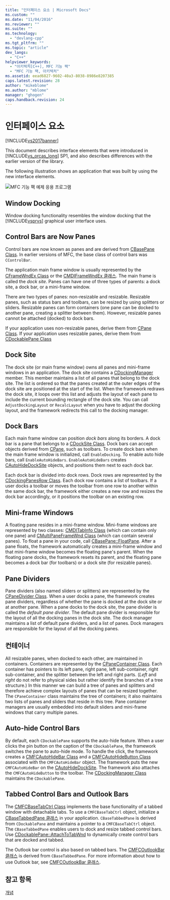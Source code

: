 ```yaml
---
title: "인터페이스 요소 | Microsoft Docs"
ms.custom: ""
ms.date: "11/04/2016"
ms.reviewer: ""
ms.suite: ""
ms.technology: 
  - "devlang-cpp"
ms.tgt_pltfrm: ""
ms.topic: "article"
dev_langs: 
  - "C++"
helpviewer_keywords: 
  - "아키텍처[C++], MFC 기능 팩"
  - "MFC 기능 팩, 아키텍처"
ms.assetid: eead6827-9602-40a3-8038-8986e8207385
caps.latest.revision: 28
author: "mikeblome"
ms.author: "mblome"
manager: "ghogen"
caps.handback.revision: 24
---
```

# 인터페이스 요소
[!INCLUDE[vs2017banner](../assembler/inline/includes/vs2017banner.md)]

This document describes interface elements that were introduced in [!INCLUDE[vs_orcas_long](../atl/reference/includes/vs_orcas_long_md.md)] SP1, and also describes differences with the earlier version of the library.  
  
 The following illustration shows an application that was built by using the new interface elements.  
  
 ![MFC 기능 팩 예제 응용 프로그램](../mfc/media/mfc_featurepack.png "MFC\_FeaturePack")  
  
## Window Docking  
 Window docking functionality resembles the window docking that the [!INCLUDE[vsprvs](../assembler/masm/includes/vsprvs_md.md)] graphical user interface uses.  
  
## Control Bars are Now Panes  
 Control bars are now known as panes and are derived from [CBasePane Class](../mfc/reference/cbasepane-class.md).  In earlier versions of MFC, the base class of control bars was `CControlBar`.  
  
 The application main frame window is usually represented by the [CFrameWndEx Class](../mfc/reference/cframewndex-class.md) or the [CMDIFrameWndEx 클래스](../mfc/reference/cmdiframewndex-class.md).  The main frame is called the *dock site*.  Panes can have one of three types of parents: a dock site, a dock bar, or a mini\-frame window.  
  
 There are two types of panes: non\-resizable and resizable.  Resizable panes, such as status bars and toolbars, can be resized by using splitters or sliders.  Resizable panes can form containers \(one pane can be docked to another pane, creating a splitter between them\).  However, resizable panes cannot be attached \(docked\) to dock bars.  
  
 If your application uses non\-resizable panes, derive them from [CPane Class](../mfc/reference/cpane-class.md).  If your application uses resizable panes, derive them from [CDockablePane Class](../mfc/reference/cdockablepane-class.md)  
  
## Dock Site  
 The dock site \(or main frame window\) owns all panes and mini\-frame windows in an application.  The dock site contains a [CDockingManager](../mfc/reference/cdockingmanager-class.md) member.  This member maintains a list of all panes that belong to the dock site.  The list is ordered so that the panes created at the outer edges of the dock site are positioned at the start of the list.  When the framework redraws the dock site, it loops over this list and adjusts the layout of each pane to include the current bounding rectangle of the dock site.  You can call `AdjustDockingLayout` or `RecalcLayout` when you have to adjust the docking layout, and the framework redirects this call to the docking manager.  
  
## Dock Bars  
 Each main frame window can position *dock bars* along its borders.  A dock bar is a pane that belongs to a [CDockSite Class](../mfc/reference/cdocksite-class.md).  Dock bars can accept objects derived from [CPane](../mfc/reference/cpane-class.md), such as toolbars.  To create dock bars when the main frame window is initialized, call `EnableDocking`.  To enable auto hide bars, call `EnableAutoHideBars`.  `EnableAutoHideBars` creates [CAutoHideDockSite](../mfc/reference/cautohidedocksite-class.md) objects, and positions them next to each dock bar.  
  
 Each dock bar is divided into dock rows.  Dock rows are represented by the [CDockingPanesRow Class](../mfc/reference/cdockingpanesrow-class.md).  Each dock row contains a list of toolbars.  If a user docks a toolbar or moves the toolbar from one row to another within the same dock bar, the framework either creates a new row and resizes the dock bar accordingly, or it positions the toolbar on an existing row.  
  
## Mini\-frame Windows  
 A floating pane resides in a mini\-frame window.  Mini\-frame windows are represented by two classes: [CMDITabInfo Class](../mfc/reference/cmditabinfo-class.md) \(which can contain only one pane\) and [CMultiPaneFrameWnd Class](../mfc/reference/cmultipaneframewnd-class.md) \(which can contain several panes\).  To float a pane in your code, call [CBasePane::FloatPane](../Topic/CBasePane::FloatPane.md).  After a pane floats, the framework automatically creates a mini\-frame window and that mini\-frame window becomes the floating pane's parent.  When the floating pane docks, the framework resets its parent, and the floating pane becomes a dock bar \(for toolbars\) or a dock site \(for resizable panes\).  
  
## Pane Dividers  
 Pane dividers \(also named sliders or splitters\) are represented by the [CPaneDivider Class](../mfc/reference/cpanedivider-class.md).  When a user docks a pane, the framework creates pane dividers, regardless of whether the pane is docked at the dock site or at another pane.  When a pane docks to the dock site, the pane divider is called the *default pane divider*.  The default pane divider is responsible for the layout of all the docking panes in the dock site.  The dock manager maintains a list of default pane dividers, and a list of panes.  Dock managers are responsible for the layout of all the docking panes.  
  
## 컨테이너  
 All resizable panes, when docked to each other, are maintained in containers.  Containers are represented by the [CPaneContainer Class](../mfc/reference/cpanecontainer-class.md).  Each container has pointers to its left pane, right pane, left sub\-container, right sub\-container, and the splitter between the left and right parts. \(*Left* and *right* do not refer to physical sides but rather identify the branches of a tree structure.\) In this manner we can build a tree of panes and splitters and therefore achieve complex layouts of panes that can be resized together.  The `CPaneContainer` class maintains the tree of containers; it also maintains two lists of panes and sliders that reside in this tree.  Pane container managers are usually embedded into default sliders and mini\-frame windows that carry multiple panes.  
  
## Auto\-hide Control Bars  
 By default, each `CDockablePane` supports the auto\-hide feature.  When a user clicks the pin button on the caption of the `CDockablePane`, the framework switches the pane to auto\-hide mode.  To handle the click, the framework creates a [CMFCAutoHideBar Class](../mfc/reference/cmfcautohidebar-class.md) and a [CMFCAutoHideButton Class](../mfc/reference/cmfcautohidebutton-class.md) associated with the `CMFCAutoHideBar` object.  The framework puts the new `CMFCAutoHideBar` on the [CAutoHideDockSite](../mfc/reference/cautohidedocksite-class.md).  The framework also attaches the `CMFCAutoHideButton` to the toolbar.  The [CDockingManager Class](../mfc/reference/cdockingmanager-class.md) maintains the `CDockablePane`.  
  
## Tabbed Control Bars and Outlook Bars  
 The [CMFCBaseTabCtrl Class](../mfc/reference/cmfcbasetabctrl-class.md) implements the base functionality of a tabbed window with detachable tabs.  To use a `CMFCBaseTabCtrl` object, initialize a [CBaseTabbedPane 클래스](../mfc/reference/cbasetabbedpane-class.md) in your application.  `CBaseTabbedPane` is derived from `CDockablePane` and maintains a pointer to a `CMFCBaseTabCtrl` object.  The `CBaseTabbedPane` enables users to dock and resize tabbed control bars.  Use [CDockablePane::AttachToTabWnd](../Topic/CDockablePane::AttachToTabWnd.md) to dynamically create control bars that are docked and tabbed.  
  
 The Outlook bar control is also based on tabbed bars.  The [CMFCOutlookBar 클래스](../mfc/reference/cmfcoutlookbar-class.md) is derived from `CBaseTabbedPane`.  For more information about how to use Outlook bar, see [CMFCOutlookBar 클래스](../mfc/reference/cmfcoutlookbar-class.md).  
  
## 참고 항목  
 [개념](../mfc/mfc-concepts.md)